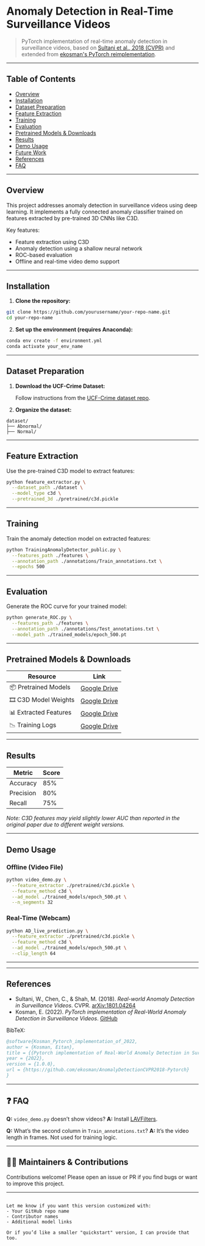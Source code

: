 # Anomaly Detection in Real-Time Surveillance Videos

> PyTorch implementation of real-time anomaly detection in surveillance videos, based on [Sultani et al., 2018 (CVPR)](https://arxiv.org/abs/1801.04264) and extended from [ekosman's PyTorch reimplementation](https://github.com/ekosman/AnomalyDetectionCVPR2018-Pytorch).

---

## Table of Contents

- [Overview](#overview)
- [Installation](#installation)
- [Dataset Preparation](#dataset-preparation)
- [Feature Extraction](#feature-extraction)
- [Training](#training)
- [Evaluation](#evaluation)
- [Pretrained Models & Downloads](#pretrained-models--downloads)
- [Results](#results)
- [Demo Usage](#demo-usage)
- [Future Work](#future-work)
- [References](#references)
- [FAQ](#faq)

---

## Overview

This project addresses anomaly detection in surveillance videos using deep learning. It implements a fully connected anomaly classifier trained on features extracted by pre-trained 3D CNNs like C3D.

Key features:
- Feature extraction using C3D
- Anomaly detection using a shallow neural network
- ROC-based evaluation
- Offline and real-time video demo support

---

## Installation

1. **Clone the repository:**

```bash
git clone https://github.com/yourusername/your-repo-name.git
cd your-repo-name
````

2. **Set up the environment (requires Anaconda):**

```bash
conda env create -f environment.yml
conda activate your_env_name
```

---

## Dataset Preparation

1. **Download the UCF-Crime Dataset:**

   Follow instructions from the [UCF-Crime dataset repo](https://github.com/WaqasSultani/AnomalyDetectionCVPR2018).

2. **Organize the dataset:**

```
dataset/
├── Abnormal/
├── Normal/
```

---

## Feature Extraction

Use the pre-trained C3D model to extract features:

```bash
python feature_extractor.py \
  --dataset_path ./dataset \
  --model_type c3d \
  --pretrained_3d ./pretrained/c3d.pickle
```

---

## Training

Train the anomaly detection model on extracted features:

```bash
python TrainingAnomalyDetector_public.py \
  --features_path ./features \
  --annotation_path ./annotations/Train_annotations.txt \
  --epochs 500
```

---

## Evaluation

Generate the ROC curve for your trained model:

```bash
python generate_ROC.py \
  --features_path ./features \
  --annotation_path ./annotations/Test_annotations.txt \
  --model_path ./trained_models/epoch_500.pt
```

---

## Pretrained Models & Downloads

| Resource              | Link                                                                                                 |
| --------------------- | ---------------------------------------------------------------------------------------------------- |
| 📦 Pretrained Models  | [Google Drive](https://drive.google.com/drive/folders/1YGEBYNNFwxbf3uLOIsjs7NoyFKQhtBHd?usp=sharing) |
| 🎞️ C3D Model Weights | [Google Drive](https://drive.google.com/drive/folders/1ma43hGsazibXhvOQE3Dl6BaHWJZ8OfL1?usp=sharing) |
| 📊 Extracted Features | [Google Drive](https://drive.google.com/drive/folders/1S925QpBLGf2I8ySpuTXrItfQARo-4iID?usp=sharing) |
| 📉 Training Logs      | [Google Drive](https://drive.google.com/drive/folders/1PU0gjVvv-z_CJNk6BeD_NFQ3krBAnbho?usp=sharing) |

---

## Results

| Metric    | Score |
| --------- | ----- |
| Accuracy  | 85%   |
| Precision | 80%   |
| Recall    | 75%   |

*Note: C3D features may yield slightly lower AUC than reported in the original paper due to different weight versions.*

---

## Demo Usage

### Offline (Video File)

```bash
python video_demo.py \
  --feature_extractor ./pretrained/c3d.pickle \
  --feature_method c3d \
  --ad_model ./trained_models/epoch_500.pt \
  --n_segments 32
```

### Real-Time (Webcam)

```bash
python AD_live_prediction.py \
  --feature_extractor ./pretrained/c3d.pickle \
  --feature_method c3d \
  --ad_model ./trained_models/epoch_500.pt \
  --clip_length 64
```

---


---

## References

* Sultani, W., Chen, C., & Shah, M. (2018). *Real-world Anomaly Detection in Surveillance Videos*. CVPR. [arXiv:1801.04264](https://arxiv.org/abs/1801.04264)
* Kosman, E. (2022). *PyTorch implementation of Real-World Anomaly Detection in Surveillance Videos*. [GitHub](https://github.com/ekosman/AnomalyDetectionCVPR2018-Pytorch)

BibTeX:

```bibtex
@software{Kosman_Pytorch_implementation_of_2022,
author = {Kosman, Eitan},
title = {{Pytorch implementation of Real-World Anomaly Detection in Surveillance Videos}},
year = {2022},
version = {1.0.0},
url = {https://github.com/ekosman/AnomalyDetectionCVPR2018-Pytorch}
}
```

---

## ❓ FAQ

**Q:** `video_demo.py` doesn’t show videos?
**A:** Install [LAVFilters](http://forum.doom9.org/showthread.php?t=156191).

**Q:** What’s the second column in `Train_annotations.txt`?
**A:** It’s the video length in frames. Not used for training logic.

---

## 🧑‍💻 Maintainers & Contributions

Contributions welcome! Please open an issue or PR if you find bugs or want to improve this project.

---

```

Let me know if you want this version customized with:
- Your GitHub repo name
- Contributor names
- Additional model links

Or if you’d like a smaller "quickstart" version, I can provide that too.
```
